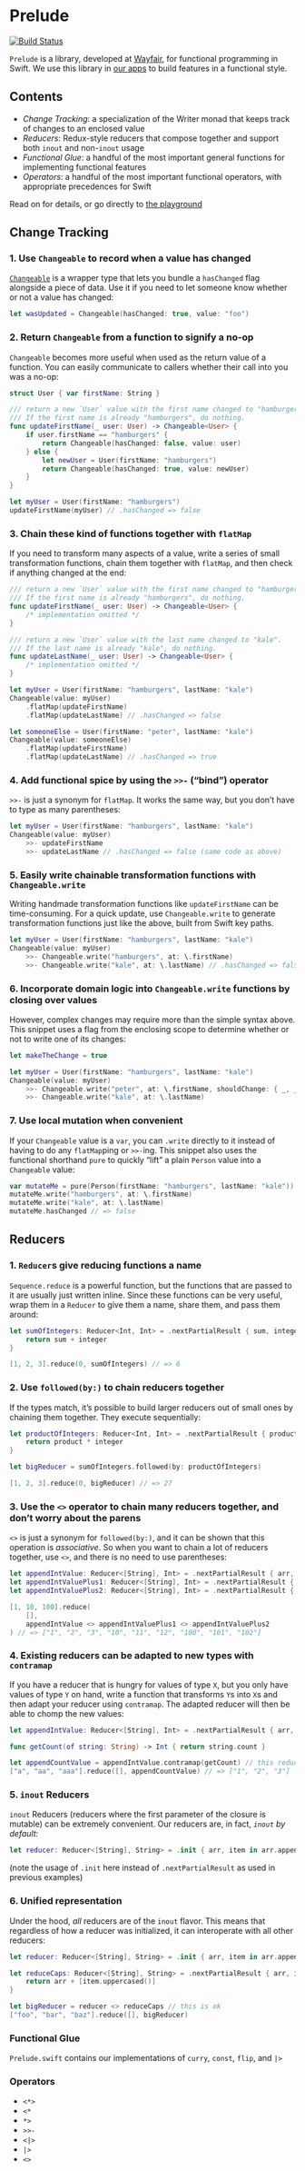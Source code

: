 # Prelude

[![Build Status](https://travis-ci.org/wayfair/prelude.svg?branch=master)](https://travis-ci.org/wayfair/prelude)

`Prelude` is a library, developed at [Wayfair](https://www.wayfair.com), for functional programming in Swift. We use this library in [our apps](https://itunes.apple.com/us/developer/wayfair-llc/id525522335) to build features in a functional style.

## Contents

* *Change Tracking*: a specialization of the Writer monad that keeps track of changes to an enclosed value
* *Reducers*: Redux-style reducers that compose together and support both `inout` and non-`inout` usage
* *Functional Glue*: a handful of the most important general functions for implementing functional features
* *Operators*: a handful of the most important functional operators, with appropriate precedences for Swift

Read on for details, or go directly to [the playground](https://github.com/wayfair/prelude/tree/master/Example/Prelude.playground)

## Change Tracking

### 1. Use `Changeable` to record when a value has changed

[`Changeable`](https://github.com/wayfair/prelude/blob/master/Sources/Prelude/ChangeTracking.swift) is a wrapper type that lets you bundle a `hasChanged` flag alongside a piece of data. Use it if you need to let someone know whether or not a value has changed:

```swift
let wasUpdated = Changeable(hasChanged: true, value: "foo")
```

### 2. Return `Changeable` from a function to signify a no-op

`Changeable` becomes more useful when used as the return value of a function. You can easily communicate to callers whether their call into you was a no-op:

```swift
struct User { var firstName: String }

/// return a new `User` value with the first name changed to "hamburgers".
/// If the first name is already "hamburgers", do nothing.
func updateFirstName(_ user: User) -> Changeable<User> {
    if user.firstName == "hamburgers" {
        return Changeable(hasChanged: false, value: user)
    } else {
        let newUser = User(firstName: "hamburgers")
        return Changeable(hasChanged: true, value: newUser)
    }
}

let myUser = User(firstName: "hamburgers")
updateFirstName(myUser) // .hasChanged => false
```

### 3. Chain these kind of functions together with `flatMap`

If you need to transform many aspects of a value, write a series of small transformation functions, chain them together with `flatMap`, and then check if anything changed at the end:

```swift
/// return a new `User` value with the first name changed to "hamburgers".
/// If the first name is already "hamburgers", do nothing.
func updateFirstName(_ user: User) -> Changeable<User> {
    /* implementation omitted */
}

/// return a new `User` value with the last name changed to "kale".
/// If the last name is already "kale", do nothing.
func updateLastName(_ user: User) -> Changeable<User> {
    /* implementation omitted */
}

let myUser = User(firstName: "hamburgers", lastName: "kale")
Changeable(value: myUser)
    .flatMap(updateFirstName)
    .flatMap(updateLastName) // .hasChanged => false

let someoneElse = User(firstName: "peter", lastName: "kale")
Changeable(value: someoneElse)
    .flatMap(updateFirstName)
    .flatMap(updateLastName) // .hasChanged => true
```

### 4. Add functional spice by using the `>>-` (“bind”) operator

`>>-` is just a synonym for `flatMap`. It works the same way, but you don’t have to type as many parentheses:

```swift
let myUser = User(firstName: "hamburgers", lastName: "kale")
Changeable(value: myUser)
    >>- updateFirstName
    >>- updateLastName // .hasChanged => false (same code as above)
```

### 5. Easily write chainable transformation functions with `Changeable.write`

Writing handmade transformation functions like `updateFirstName` can be time-consuming. For a quick update, use `Changeable.write` to generate transformation functions just like the above, built from Swift key paths.

```swift
let myUser = User(firstName: "hamburgers", lastName: "kale")
Changeable(value: myUser)
    >>- Changeable.write("hamburgers", at: \.firstName)
    >>- Changeable.write("kale", at: \.lastName) // .hasChanged => false (same overall transformation as above)
```

### 6. Incorporate domain logic into `Changeable.write` functions by closing over values

However, complex changes may require more than the simple syntax above. This snippet uses a flag from the enclosing scope to determine whether or not to write one of its changes:

```swift
let makeTheChange = true

let myUser = User(firstName: "hamburgers", lastName: "kale")
Changeable(value: myUser)
    >>- Changeable.write("peter", at: \.firstName, shouldChange: { _, _ in makeTheChange })
    >>- Changeable.write("kale", at: \.lastName)
```

### 7. Use local mutation when convenient

If your `Changeable` value is a `var`, you can `.write` directly to it instead of having to do any `flatMap`ping or `>>-`ing. This snippet also uses the functional shorthand `pure` to quickly “lift” a plain `Person` value into a `Changeable` value:

```swift
var mutateMe = pure(Person(firstName: "hamburgers", lastName: "kale"))
mutateMe.write("hamburgers", at: \.firstName)
mutateMe.write("kale", at: \.lastName)
mutateMe.hasChanged // => false
```

## Reducers

### 1. `Reducer`s give reducing functions a name

`Sequence.reduce` is a powerful function, but the functions that are passed to it are usually just written inline. Since these functions can be very useful, wrap them in a `Reducer` to give them a name, share them, and pass them around:

```swift
let sumOfIntegers: Reducer<Int, Int> = .nextPartialResult { sum, integer in
    return sum + integer
}

[1, 2, 3].reduce(0, sumOfIntegers) // => 6
```

### 2. Use `followed(by:)` to chain reducers together

If the types match, it’s possible to build larger reducers out of small ones by chaining them together. They execute sequentially:

```swift
let productOfIntegers: Reducer<Int, Int> = .nextPartialResult { product, integer in
    return product * integer
}

let bigReducer = sumOfIntegers.followed(by: productOfIntegers)

[1, 2, 3].reduce(0, bigReducer) // => 27
```

### 3. Use the `<>` operator to chain many reducers together, and don’t worry about the parens

`<>` is just a synonym for `followed(by:)`, and it can be shown that this operation is _associative_. So when you want to chain a lot of reducers together, use `<>`, and there is no need to use parentheses:

```swift
let appendIntValue: Reducer<[String], Int> = .nextPartialResult { arr, integer in arr + ["\(integer)"] }
let appendIntValuePlus1: Reducer<[String], Int> = .nextPartialResult { arr, integer in arr + ["\(integer + 1)"] }
let appendIntValuePlus2: Reducer<[String], Int> = .nextPartialResult { arr, integer in arr + ["\(integer + 2)"] }

[1, 10, 100].reduce(
    [],
    appendIntValue <> appendIntValuePlus1 <> appendIntValuePlus2
) // => ["1", "2", "3", "10", "11", "12", "100", "101", "102"]
```

### 4. Existing reducers can be adapted to new types with `contramap`

If you have a reducer that is hungry for values of type `X`, but you only have values of type `Y` on hand, write a function that transforms `Y`s into `X`s and then adapt your reducer using `contramap`. The adapted reducer will then be able to chomp the new values:

```swift
let appendIntValue: Reducer<[String], Int> = .nextPartialResult { arr, integer in arr + ["\(integer)"] }

func getCount(of string: String) -> Int { return string.count }

let appendCountValue = appendIntValue.contramap(getCount) // this reducer has been adapted
["a", "aa", "aaa"].reduce([], appendCountValue) // => ["1", "2", "3"]
```

### 5. `inout` Reducers

`inout` Reducers (reducers where the first parameter of the closure is mutable) can be extremely convenient. Our reducers are, in fact, *`inout` by default:*

```swift
let reducer: Reducer<[String], String> = .init { arr, item in arr.append(item) }
```

(note the usage of `.init` here instead of `.nextPartialResult` as used in previous examples)

### 6. Unified representation

Under the hood, _all_ reducers are of the `inout` flavor. This means that regardless of how a reducer was initialized, it can interoperate with all other reducers:

```swift
let reducer: Reducer<[String], String> = .init { arr, item in arr.append(item) }

let reduceCaps: Reducer<[String], String> = .nextPartialResult { arr, item in
    return arr + [item.uppercased()]
}

let bigReducer = reducer <> reduceCaps // this is ok
["foo", "bar", "baz"].reduce([], bigReducer)
```

### Functional Glue

`Prelude.swift` contains our implementations of `curry`, `const`, `flip`, and `|>`

### Operators

* `<*>`
* `<*`
* `*>`
* `>>-`
* `<|>`
* `|>`
* `<>`
